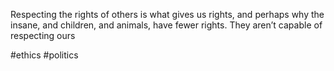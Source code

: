 Respecting the rights of others is what gives us rights, and perhaps why the insane, and children, and animals, have fewer rights. They aren’t capable of respecting ours

#ethics #politics 